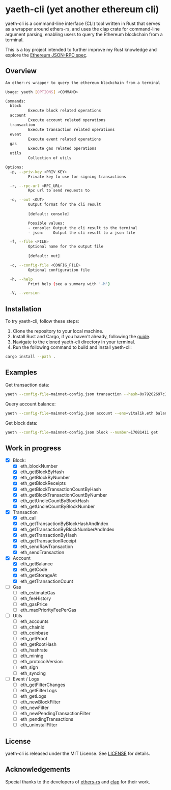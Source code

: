 # yaeth-cli (yet another ethereum cli)

yaeth-cli is a command-line interface (CLI) tool written in Rust that serves as a wrapper around ethers-rs, and uses the clap crate for command-line argument parsing, enabling users to query the Ethereum blockchain from a terminal.

This is a toy project intended to further improve my Rust knowledge and explore the [Ethereum JSON-RPC  spec](https://ethereum.github.io/execution-apis/api-documentation/).

## Overview

```sh
An ether-rs wrapper to query the ethereum blockchain from a terminal

Usage: yaeth [OPTIONS] <COMMAND>

Commands:
  block
          Execute block related operations
  account
          Execute account related operations
  transaction
          Execute transaction related operations
  event
          Execute event related operations
  gas
          Execute gas related operations
  utils
          Collection of utils

Options:
  -p, --priv-key <PRIV_KEY>
          Private key to use for signing transactions

  -r, --rpc-url <RPC_URL>
          Rpc url to send requests to

  -o, --out <OUT>
          Output format for the cli result
          
          [default: console]

          Possible values:
          - console: Output the cli result to the terminal
          - json:    Output the cli result to a json file

  -f, --file <FILE>
          Optional name for the output file
          
          [default: out]

  -c, --config-file <CONFIG_FILE>
          Optional configuration file

  -h, --help
          Print help (see a summary with '-h')

  -V, --version
```

## Installation

To try yaeth-cli, follow these steps:

1. Clone the repository to your local machine.
2. Install Rust and Cargo, if you haven't already, following the [guide](https://doc.rust-lang.org/book/ch01-01-installation.html).
3. Navigate to the cloned yaeth-cli directory in your terminal.
4. Run the following command to build and install yaeth-cli:

```sh
cargo install --path .
```

## Examples

Get transaction data:

```sh
yaeth --config-file=mainnet-config.json transaction --hash=0x79202697c177e951ea2bdfc283ef9a44108c41e2023cf56c4fd233a589da2e6a get
```

Query account balance:

```sh
yaeth --config-file=mainnet-config.json account --ens=vitalik.eth balance
```

Get block data:

```sh
yaeth --config-file=mainnet-config.json block --number=17081411 get
```

## Work in progress

- [x] Block:
  - [x] eth_blockNumber
  - [x] eth_getBlockByHash
  - [x] eth_getBlockByNumber
  - [x] eth_getBlockReceipts
  - [x] eth_getBlockTransactionCountByHash
  - [x] eth_getBlockTransactionCountByNumber
  - [x] eth_getUncleCountByBlockHash
  - [x] eth_getUncleCountByBlockNumber

- [x] Transaction
  - [x] eth_call
  - [x] eth_getTransactionByBlockHashAndIndex
  - [x] eth_getTransactionByBlockNumberAndIndex
  - [x] eth_getTransactionByHash
  - [x] eth_getTransactionReceipt
  - [x] eth_sendRawTransaction
  - [x] eth_sendTransaction
  
- [x] Account
  - [x] eth_getBalance
  - [x] eth_getCode
  - [x] eth_getStorageAt
  - [x] eth_getTransactionCount

- [ ] Gas
  - [ ] eth_estimateGas
  - [ ] eth_feeHistory
  - [ ] eth_gasPrice
  - [ ] eth_maxPriorityFeePerGas

- [ ] Utils
  - [ ] eth_accounts
  - [ ] eth_chainId
  - [ ] eth_coinbase
  - [ ] eth_getProof
  - [ ] eth_getRootHash
  - [ ] eth_hashrate
  - [ ] eth_mining
  - [ ] eth_protocolVersion
  - [ ] eth_sign
  - [ ] eth_syncing

- [ ] Event / Logs
  - [ ] eth_getFilterChanges
  - [ ] eth_getFilterLogs
  - [ ] eth_getLogs
  - [ ] eth_newBlockFilter
  - [ ] eth_newFilter
  - [ ] eth_newPendingTransactionFilter
  - [ ] eth_pendingTransactions
  - [ ] eth_uninstallFilter

## License

yaeth-cli is released under the MIT License. See [LICENSE](LICENSE) for details.

## Acknowledgements

Special thanks to the developers of [ethers-rs](https://github.com/gakonst/ethers-rs) and [clap](https://github.com/clap-rs/clap) for their work.
